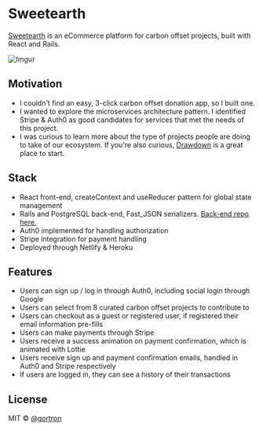 # Sweetearth

[Sweetearth](https://www.sweetearth.site) is an eCommerce platform for carbon offset projects, built with React and Rails.

![Imgur](https://i.imgur.com/XwOlzD6.gif)

## Motivation

- I couldn't find an easy, 3-click carbon offset donation app, so I built one.
- I wanted to explore the microservices architecture pattern. I identified Stripe & Auth0 as good candidates for services that met the needs of this project. 
- I was curious to learn more about the type of projects people are doing to take of our ecosystem. If you're also curious, [Drawdown](https://www.drawdown.org/solutions-summary-by-rank) is a great place to start.

## Stack

- React front-end, createContext and useReducer pattern for global state management
- Rails and PostgreSQL back-end, Fast_JSON serializers. [Back-end repo here.](https://github.com/gortron/sweetearth-back/)
- Auth0 implemented for handling authorization
- Stripe integration for payment handling
- Deployed through Netlify & Heroku

## Features

- Users can sign up / log in through Auth0, including social login through Google
- Users can select from 8 curated carbon offset projects to contribute to
- Users can checkout as a guest or registered user, if registered their email information pre-fills
- Users can make payments through Stripe
- Users receive a success animation on payment confirmation, which is animated with Lottie
- Users receive sign up and payment confirmation emails, handled in Auth0 and Stripe respectively
- If users are logged in, they can see a history of their transactions


## License

MIT © [@gortron](https://github.com/gortron)
